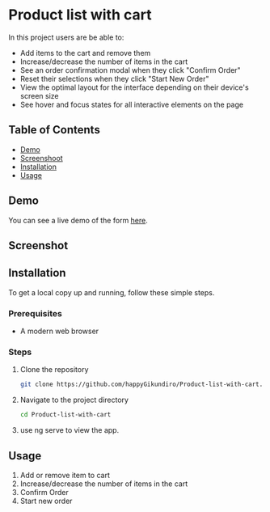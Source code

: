 # Product list with cart

In this project users are be able to:

- Add items to the cart and remove them
- Increase/decrease the number of items in the cart
- See an order confirmation modal when they click "Confirm Order"
- Reset their selections when they click "Start New Order"
- View the optimal layout for the interface depending on their device's screen size
- See hover and focus states for all interactive elements on the page


## Table of Contents
- [Demo](https://gamh-product-list.netlify.app/)
- [Screenshoot](#screenshot)
- [Installation](#installation)
- [Usage](#usage)

## Demo
You can see a live demo of the form [here](https://gamh-product-list.netlify.app/).


## Screenshot

<!-- ![Screenshot 2024-07-01 082156](https://github.com/happyGikundiro/Password-Generator-App/assets/172483008/19f93181-d18e-4dc4-b141-557afa63f4c8) -->

## Installation
To get a local copy up and running, follow these simple steps.

### Prerequisites
- A modern web browser

### Steps
1. Clone the repository
   ```sh
   git clone https://github.com/happyGikundiro/Product-list-with-cart.git 
2. Navigate to the project directory
   ```sh
   cd Product-list-with-cart
3. use ng serve to view the app.

## Usage
1. Add or remove item to cart
2. Increase/decrease the number of items in the cart
3. Confirm Order
4. Start new order


